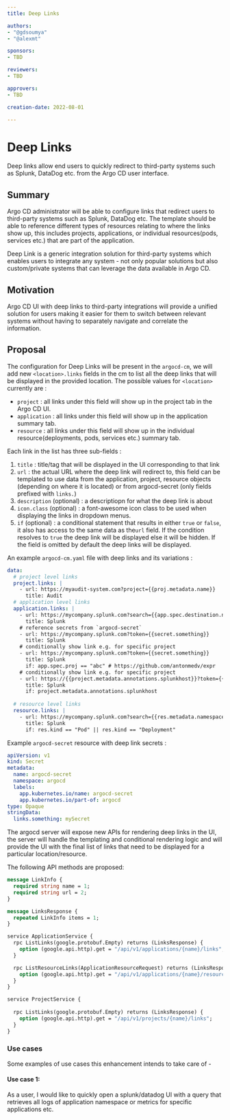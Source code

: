 ```yaml
---
title: Deep Links

authors:
- "@gdsoumya"
- "@alexmt"

sponsors:
- TBD

reviewers:
- TBD

approvers:
- TBD

creation-date: 2022-08-01

---
```


# Deep Links

Deep links allow end users to quickly redirect to third-party systems such as Splunk, DataDog etc. from the Argo CD
user interface.


## Summary

Argo CD administrator will be able to configure links that redirect users to third-party systems such as Splunk,
DataDog etc. The template should be able to reference different types of resources relating to where the links show up,
this includes projects, applications, or individual resources(pods, services etc.) that are part of the application.

Deep Link is a generic integration solution for third-party systems which enables users to integrate any system -  not
only popular solutions but also custom/private systems that can leverage the data available in Argo CD.

## Motivation

Argo CD UI with deep links to third-party integrations will provide a unified solution for users making it easier for
them to switch between relevant systems without having to separately navigate and correlate the information.


## Proposal

The configuration for Deep Links will be present in the `argocd-cm`, we will add new `<location>.links` fields in the
cm to list all the deep links that will be displayed in the provided location. The possible values for `<location>`
currently are :
- `project` : all links under this field will show up in the project tab in the Argo CD UI.
- `application` : all links under this field will show up in the application summary tab.
- `resource` : all links under this field will show up in the individual resource(deployments, pods, services etc.)
  summary tab.

Each link in the list has three sub-fields :
1. `title` : title/tag that will be displayed in the UI corresponding to that link
2. `url` : the actual URL where the deep link will redirect to, this field can be templated to use data from the
   application, project, resource objects (depending on where it is located) or from argocd-secret (only fields prefixed
   with `links.`)
3. `description` (optional) : a descriptiopn for what the deep link is about
4. `icon.class` (optional) : a font-awesome icon class to be used when displaying the links in dropdown menus.
5. `if` (optional) : a conditional statement that results in either `true` or `false`, it also has access to the same
   data as the`url` field. If the condition resolves to `true` the deep link will be displayed else it will be hidden. If
   the field is omitted by default the deep links will be displayed.


An example `argocd-cm.yaml` file with deep links and its variations :

```yaml
data:
  # project level links
  project.links: |
    - url: https://myaudit-system.com?project={{proj.metadata.name}}
      title: Audit
  # application level links
  application.links: |
    - url: https://mycompany.splunk.com?search={{app.spec.destination.namespace}}
      title: Splunk
    # reference secrets from `argocd-secret`
    - url: https://mycompany.splunk.com?token={{secret.something}}
      title: Splunk
    # conditionally show link e.g. for specific project
    - url: https://mycompany.splunk.com?token={{secret.something}}
      title: Splunk
      if: app.spec.proj == "abc" # https://github.com/antonmedv/expr
    # conditionally show link e.g. for specific project
    - url: https://{{project.metadata.annotations.splunkhost}}?token={{secret.something}}
      title: Splunk
      if: project.metadata.annotations.splunkhost
    
  # resource level links
  resource.links: |
    - url: https://mycompany.splunk.com?search={{res.metadata.namespace}}
      title: Splunk
      if: res.kind == "Pod" || res.kind == "Deployment"

```

Example `argocd-secret` resource with deep link secrets :

```yaml
apiVersion: v1
kind: Secret
metadata:
  name: argocd-secret
  namespace: argocd
  labels:
    app.kubernetes.io/name: argocd-secret
    app.kubernetes.io/part-of: argocd
type: Opaque
stringData:
  links.something: mySecret

```

The argocd server will expose new APIs for rendering deep links in the UI, the server will handle the templating and
conditional rendering logic and will provide the UI with the final list of links that need to be displayed for a
particular location/resource.

The following API methods are proposed:

```protobuf
message LinkInfo {
  required string name = 1;
  required string url = 2;
}

message LinksResponse {
  repeated LinkInfo items = 1;
}

service ApplicationService {
  rpc ListLinks(google.protobuf.Empty) returns (LinksResponse) {
    option (google.api.http).get = "/api/v1/applications/{name}/links";
  }

  rpc ListResourceLinks(ApplicationResourceRequest) returns (LinksResponse) {
    option (google.api.http).get = "/api/v1/applications/{name}/resource/links";
  }
}

service ProjectService {
  
  rpc ListLinks(google.protobuf.Empty) returns (LinksResponse) {
    option (google.api.http).get = "/api/v1/projects/{name}/links";
  }
}
```

### Use cases

Some examples of use cases this enhancement intends to take care of -

#### Use case 1:
As a user, I would like to quickly open a splunk/datadog UI with a query that retrieves all logs of application
namespace or metrics for specific applications etc.
